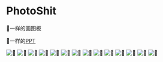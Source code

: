 # PhotoShit

💩一样的画图板

💩一样的[PPT](./readme.pptx)

![💩](docs/readme/幻灯片1.PNG)
![💩](docs/readme/幻灯片2.PNG)
![💩](docs/readme/幻灯片3.PNG)
![💩](docs/readme/幻灯片4.PNG)
![💩](docs/readme/幻灯片5.PNG)
![💩](docs/readme/幻灯片6.PNG)
![💩](docs/readme/幻灯片7.PNG)
![💩](docs/readme/幻灯片8.PNG)
![💩](docs/readme/幻灯片9.PNG)
![💩](docs/readme/幻灯片10.PNG)
![💩](docs/readme/幻灯片11.PNG)
![💩](docs/readme/幻灯片12.PNG)
![💩](docs/readme/幻灯片13.PNG)
![💩](docs/readme/幻灯片14.PNG)